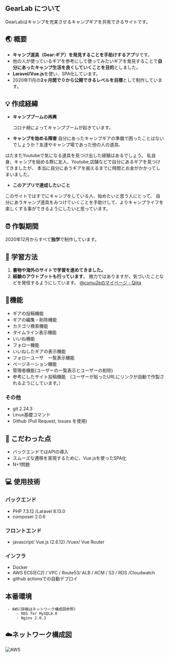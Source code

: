 ## GearLab について

GearLabはキャンプを充実させるキャンプギアを共有できるサイトです。

## :earth_asia: 概要

- **キャンプ道具（Gear:ギア）を発見することを手助けするアプリ**です。
- 他の人が使っているギアを参考にして使ってみたいギアを発見することで**自分にあったキャンプ生活を良くしていくことを目的**としました。
- **Laravel/Vue.js**を使い、SPA化しています。
- 2020年11月の**2ヶ月間で０から公開できるレベルを目標**として制作しています。

## :bulb: 作成経緯


- **キャンプブームの再興**

   コロナ禍によってキャンプブームが起きています。
   
- **キャンプを始める障害**
自分にあったキャンプギアの準備で困ったことはないでしょうか？友達やキャンプ場であった他の人の道具、 
 
 はたまたYoutubeで気になる道具を見つけ出した経験はあるでしょう。
 私自身、キャンプを始める際に友人、Youtube,店舗などで自分にあるギアを見つけてきましたが、
 本当に自分にあうギアを揃えるまでに時間とお金がかかってしまいました。 
   
 - **このアプリで達成したいこと**

 このサイトではすでにキャンプをしている人、始めたいと思う人にとって、
 自分にあうキャンプ道具をみつけていくことを手助けして、よりキャンプライフを
 楽しくする事ができるようにしたいと思っています。



## :alarm_clock: 作製期間

2020年12月からすべて**独学**で制作しています。

## :notebook: 学習方法

1. **書物や海外のサイトで学習を進めてきました。**
2. **経験のアウトプットも行っています**。
  微力ではありますが、気づいたことなどを発信するようにしています。
    [@comu2eのマイページ - Qiita](https://qiita.com/comu2e)


## :wrench:機能

- ギアの投稿機能
- ギアの編集・削除機能
- カテゴリ検索機能
- タイムライン表示機能
- いいね機能　
- フォロー機能
- いいねしたギアの表示機能
- フォローユーザ　一覧表示機能
- ページネーション機能
- 管理者機能(ユーザーの一覧表示とユーザーの削除)
- 参考にしたサイト投稿機能　(ユーザーが貼ったURLにリンクが自動で作製されるようにしています。）
### その他

- git 2.24.3
- Linux基礎コマンド
- Github (Pull Request, Issues を使用)

## :rainbow: こだわった点
- バックエンドではAPIの導入
- スムーズな遷移を実現するために、Vue.jsを使ったSPA化
- N+1問題

## :computer: 使用技術
 ### バックエンド
  - PHP 7.3.12 /Laravel 8.13.0
  - composer 2.0.6
 ### フロントエンド
        
  - javascript/ Vue.js (2.6.12) /Vuex/ Vue Router 
 
 ### インフラ 

  - Docker  
  - AWS ECS(EC2) / VPC / Route53/ ALB / ACM / S3 / RDS /Cloudwatch
  - github actionsでの自動デプロイ
  
 ## 本番環境
 
     - AWS(詳細はネットワーク構成図参照)
         - RDS for MySQL8.0
         - Nginx 2.0.3


 
 ## :cloud:ネットワーク構成図
  ![AWS](https://user-images.githubusercontent.com/5231283/104843022-eb2c6680-590b-11eb-95b2-7077c0aafeb3.jpg)



